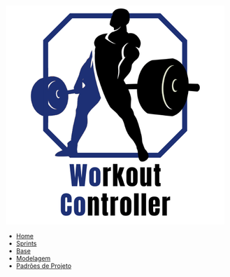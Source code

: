 <a href="">

  ![WoCo - Logo](./assets/images/logo_woco_1.png)
</a>

* [Home](/)
* [Sprints](/sprints/index.md)
* [Base](/Base/index.md)
* [Modelagem](/Modelagem/index.md)
* [Padrões de Projeto](/Padrões%20de%20Projeto/index.md)
